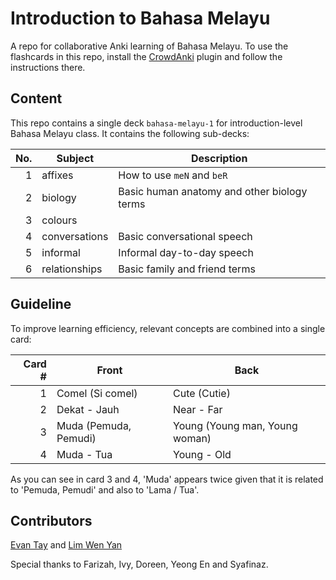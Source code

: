 # Introduction to Bahasa Melayu

A repo for collaborative Anki learning of Bahasa Melayu. To use the flashcards in this repo, install the [CrowdAnki](https://github.com/Stvad/CrowdAnki) plugin and follow the instructions there.

## Content

This repo contains a single deck `bahasa-melayu-1` for introduction-level Bahasa Melayu class. It contains the following sub-decks:

| No. | Subject       | Description                                 |
| --: | ------------- | ------------------------------------------- |
|   1 | affixes       | How to use `meN` and `beR`                  |
|   2 | biology       | Basic human anatomy and other biology terms |
|   3 | colours       |                                             |
|   4 | conversations | Basic conversational speech                 |
|   5 | informal      | Informal day-to-day speech                  |
|   6 | relationships | Basic family and friend terms               |

## Guideline

To improve learning efficiency, relevant concepts are combined into a single card:

| Card # | Front                 | Back                           |
| -----: | --------------------- | ------------------------------ |
|      1 | Comel (Si comel)      | Cute (Cutie)                   |
|      2 | Dekat - Jauh          | Near - Far                     |
|      3 | Muda (Pemuda, Pemudi) | Young (Young man, Young woman) |
|      4 | Muda - Tua            | Young - Old                    |

As you can see in card 3 and 4, 'Muda' appears twice given that it is related to 'Pemuda, Pemudi' and also to 'Lama / Tua'.

## Contributors

[Evan Tay](https://github.com/DigiPie) and [Lim Wen Yan](https://github.com/Yan-99)

Special thanks to Farizah, Ivy, Doreen, Yeong En and Syafinaz.
